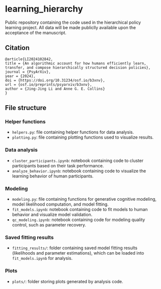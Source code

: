 # learning_hierarchy
Public repository containing the code used in the hierarchical policy learning project. All data will be made publiclly available upon the acceptance of the manuscript.


## Citation
 ```
@article{LI2024102842,
title = {An algorithmic account for how humans efficiently learn, transfer, and compose hierarchically structured decision policies},
journal = {PsyArXiv},
year = {2024},
doi = {https://doi.org/10.31234/osf.io/b3xnv},
url = {osf.io/preprints/psyarxiv/b3xnv},
author = {Jing-Jing Li and Anne G. E. Collins}
}
 ```


## File structure

### Helper functions
- `helpers.py`: file containing helper functions for data analysis. 
- `plotting.py`: file containing plotting functions used to visualize results. 

### Data analysis
- `cluster_participants.ipynb`: notebook containing code to cluster participants based on their task performance.
- `analyze_behavior.ipynb`: notebook containing code to visualize the learning behavior of human participants. 

### Modeling
- `modeling.py`: file containing functions for generative cognitive modeling, model likelihood computation, and model fitting.
- `fit_models.ipynb`: notebook containing code to fit models to human behavior and visualize model validation. 
- `qc_modeling.ipynb`: notebook containing code for modeling quality control, such as parameter recovery. 

### Saved fitting results
- `fitting_results/`: folder containing saved model fitting results (likelihoods and parameter estimations), which can be loaded into `fit_models.ipynb` for analysis. 

### Plots
- `plots/`: folder storing plots generated by analysis code. 

